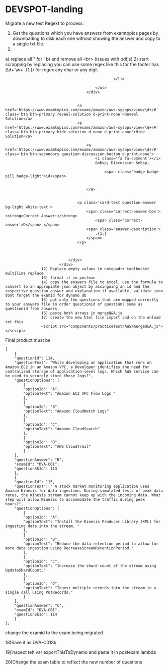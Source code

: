 # DEVSPOT-landing
Migrate a new test
Regext to process:

1) Get the questions which you have answers from examtopics pages by downloading to disk each one without showing the answer and copy to a single txt file.
1) 
  a) replace all " for ' 
  b) and remove all \<br\> (issues with pdfjs)
2) start scrapping by replacing you can use some regex like this for the footer has (\d+ \w+ .{1,}) for regex any char or any digit


							    
                                                    </li>
                                                
                                            </ul>
                                        </div>
                                    

                                    <a href='https://www.examtopics.com/exams/amazon/aws-sysops/view/\d+/#' class='btn btn-primary reveal-solution d-print-none'>Reveal Solution</a>
                                    <a href='https://www.examtopics.com/exams/amazon/aws-sysops/view/\d+/#' class='btn btn-primary hide-solution d-none d-print-none'>Hide Solution</a>
                                    
                                        <a href='https://www.examtopics.com/exams/amazon/aws-sysops/view/\d+/#' class='btn btn-secondary question-discussion-button d-print-none'>
                                            <i class='fa fa-comment'></i>
                                            &nbsp; Discussion &nbsp;
                                            
                                                <span class='badge badge-pill badge-light'>\d</span>
                                            

                                        </a>
                                    

                                    <p class='card-text question-answer bg-light white-text'>
                                        <span class='correct-answer-box'><strong>Correct Answer:</strong>
                                            <span class='correct-answer'>D</span> </span>
                                        <span class='answer-description'>
                                            .{1,}
                                        </span>
                                    </p>

                                    

                                </div>
                            </div>
					12) Replace empty values in notepad++ toolbucket multiline replace
					13) format it in postman
					14) copy the answers file to excel, use the formula to convert to an appropiate json object by assingning an id and the respective question answer and explanation if available, validate json dont forget the examid for dynamo db
					15) put only the questions that are mapped correctly to your answers file in order questionid of questions same as questionid from answers.
					16) paste both arrays in mergeQ&A.js
					17) create the new html file import and on the onload set this
					<script src="components/practiceTest/AWS/mergeQ&A.js"></script>
</head>
Final product must be 

	[
	    {
		"questionId": 114,
		"questionText": "While developing an application that runs on Amazon EC2 in an Amazon VPC, a Developer identifies the need for centralized storage of application-level logs. Which AWS service can be used to securely store these logs?",
		"questionOptions": [
		    {
			"optionId": "A",
			"optionText": "Amazon EC2 VPC Flow Logs "
		    },
		    {
			"optionId": "B",
			"optionText": "Amazon CloudWatch Logs"
		    },
		    {
			"optionId": "C",
			"optionText": "Amazon CloudSearch"
		    },
		    {
			"optionId": "D",
			"optionText": "AWS CloudTrail"
		    }
		],
		"questionAnswer": "B",
		"examId": "DVA-C01",
		"questionSkId": 113
	    },
	    {
		"questionId": 115,
		"questionText": " A stock market monitoring application uses Amazon Kinesis for data ingestion. During simulated tests of peak data rates, the Kinesis stream cannot keep up with the incoming data. What step will allow Kinesis to accommodate the traffic during peak hours?",
		"questionOptions": [
		    {
			"optionId": "A",
			"optionText": "Install the Kinesis Producer Library (KPL) for ingesting data into the stream. "
		    },
		    {
			"optionId": "B",
			"optionText": "Reduce the data retention period to allow for more data ingestion using DecreaseStreamRetentionPeriod."
		    },
		    {
			"optionId": "C",
			"optionText": "Increase the shard count of the stream using UpdateShardCount."
		    },
		    {
			"optionId": "D",
			"optionText": "Ingest multiple records into the stream in a single call using PutRecords."
		    }
		],
		"questionAnswer": "C",
		"examId": "DVA-C01",
		"questionSkId": 114
	    }
	];

change the examid to the exam being migrated
<body onload="mergeQaA();">

18)Save it as DVA-C01Sk

19)inspect teh var exportThisToDynamo and paste it in postexam lambda


20)Change the exam table to reflect the new number of questions
